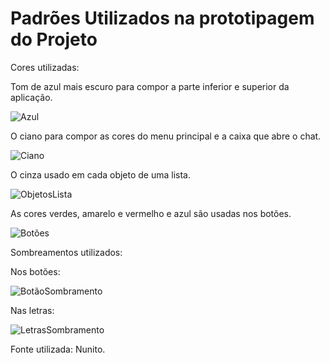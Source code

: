 # Padrões Utilizados na prototipagem do Projeto

Cores utilizadas:

Tom de azul mais escuro para compor a parte inferior e superior da aplicação.

![Azul](https://user-images.githubusercontent.com/69868387/158807167-3bd0546e-7851-4d00-884a-c0bbf8b51f01.png)

O ciano para compor as cores do menu principal e a caixa que abre o chat.

![Ciano](https://user-images.githubusercontent.com/69868387/158807386-00493295-a340-4237-908a-75b44caba352.png)


O cinza usado em cada objeto de uma lista.

![ObjetosLista](https://user-images.githubusercontent.com/69868387/158807903-4acedf65-ef09-4110-97a4-f195a185eb88.png)


As cores verdes, amarelo e vermelho e azul são usadas nos botões.

![Botões](https://user-images.githubusercontent.com/69868387/158807939-69fc3e5f-14d3-4bbb-bd48-19d0853dc927.png)



Sombreamentos utilizados:

Nos botões:

![BotãoSombramento](https://user-images.githubusercontent.com/69868387/158807969-f3a2bda3-1e16-4516-9be9-fdfdaa864886.png)


Nas letras:

![LetrasSombramento](https://user-images.githubusercontent.com/69868387/158807991-1f8fb15b-7824-473b-b132-4d10af87b510.png)


Fonte utilizada:
Nunito.
